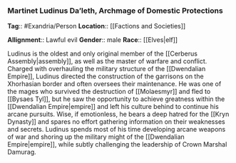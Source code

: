 ### Martinet Ludinus Da’leth, Archmage of Domestic Protections
**Tag**:: #Exandria/Person
**Location**:: [[Factions and Societies]]

**Allignment**:: Lawful evil
**Gender**:: male
**Race**:: [[Elves|elf]]

Ludinus is the oldest and only original member of the [[Cerberus Assembly|assembly]], as well as the master of warfare and conflict. Charged with overhauling the military structure of the [[Dwendalian Empire]], Ludinus directed the construction of the garrisons on the Xhorhasian border and often oversees their maintenance. He was one of the mages who survived the destruction of [[Molaesmyr]] and fled to [[Bysaes Tyl]], but he saw the opportunity to achieve greatness within the [[Dwendalian Empire|empire]] and left his culture behind to continue his arcane pursuits. Wise, if emotionless, he bears a deep hatred for the [[Kryn Dynasty]] and spares no effort gathering information on their weaknesses and secrets. Ludinus spends most of his time developing arcane weapons of war and shoring up the military might of the [[Dwendalian Empire|empire]], while subtly challenging the leadership of Crown Marshal Damurag.